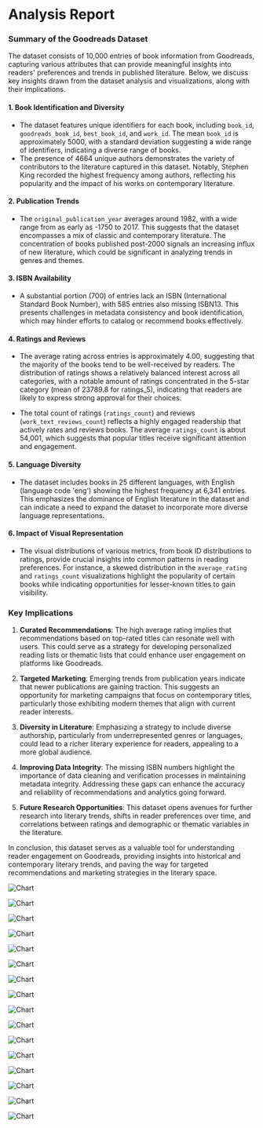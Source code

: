 # Analysis Report

### Summary of the Goodreads Dataset

The dataset consists of 10,000 entries of book information from Goodreads, capturing various attributes that can provide meaningful insights into readers' preferences and trends in published literature. Below, we discuss key insights drawn from the dataset analysis and visualizations, along with their implications.

#### 1. **Book Identification and Diversity**
- The dataset features unique identifiers for each book, including `book_id`, `goodreads_book_id`, `best_book_id`, and `work_id`. The mean `book_id` is approximately 5000, with a standard deviation suggesting a wide range of identifiers, indicating a diverse range of books.
- The presence of 4664 unique authors demonstrates the variety of contributors to the literature captured in this dataset. Notably, Stephen King recorded the highest frequency among authors, reflecting his popularity and the impact of his works on contemporary literature.

#### 2. **Publication Trends**
- The `original_publication_year` averages around 1982, with a wide range from as early as -1750 to 2017. This suggests that the dataset encompasses a mix of classic and contemporary literature. The concentration of books published post-2000 signals an increasing influx of new literature, which could be significant in analyzing trends in genres and themes.

#### 3. **ISBN Availability**
- A substantial portion (700) of entries lack an ISBN (International Standard Book Number), with 585 entries also missing ISBN13. This presents challenges in metadata consistency and book identification, which may hinder efforts to catalog or recommend books effectively.

#### 4. **Ratings and Reviews**
- The average rating across entries is approximately 4.00, suggesting that the majority of the books tend to be well-received by readers. The distribution of ratings shows a relatively balanced interest across all categories, with a notable amount of ratings concentrated in the 5-star category (mean of 23789.8 for ratings_5), indicating that readers are likely to express strong approval for their choices.
  
- The total count of ratings (`ratings_count`) and reviews (`work_text_reviews_count`) reflects a highly engaged readership that actively rates and reviews books. The average `ratings_count` is about 54,001, which suggests that popular titles receive significant attention and engagement.

#### 5. **Language Diversity**
- The dataset includes books in 25 different languages, with English (language code 'eng') showing the highest frequency at 6,341 entries. This emphasizes the dominance of English literature in the dataset and can indicate a need to expand the dataset to incorporate more diverse language representations.

#### 6. **Impact of Visual Representation**
- The visual distributions of various metrics, from book ID distributions to ratings, provide crucial insights into common patterns in reading preferences. For instance, a skewed distribution in the `average_rating` and `ratings_count` visualizations highlight the popularity of certain books while indicating opportunities for lesser-known titles to gain visibility.

### Key Implications

1. **Curated Recommendations**: The high average rating implies that recommendations based on top-rated titles can resonate well with users. This could serve as a strategy for developing personalized reading lists or thematic lists that could enhance user engagement on platforms like Goodreads.

2. **Targeted Marketing**: Emerging trends from publication years indicate that newer publications are gaining traction. This suggests an opportunity for marketing campaigns that focus on contemporary titles, particularly those exhibiting modern themes that align with current reader interests.

3. **Diversity in Literature**: Emphasizing a strategy to include diverse authorship, particularly from underrepresented genres or languages, could lead to a richer literary experience for readers, appealing to a more global audience.

4. **Improving Data Integrity**: The missing ISBN numbers highlight the importance of data cleaning and verification processes in maintaining metadata integrity. Addressing these gaps can enhance the accuracy and reliability of recommendations and analytics going forward.

5. **Future Research Opportunities**: This dataset opens avenues for further research into literary trends, shifts in reader preferences over time, and correlations between ratings and demographic or thematic variables in the literature.

In conclusion, this dataset serves as a valuable tool for understanding reader engagement on Goodreads, providing insights into historical and contemporary literary trends, and paving the way for targeted recommendations and marketing strategies in the literary space.

![Chart](book_id_distribution.png)

![Chart](goodreads_book_id_distribution.png)

![Chart](best_book_id_distribution.png)

![Chart](work_id_distribution.png)

![Chart](books_count_distribution.png)

![Chart](isbn13_distribution.png)

![Chart](original_publication_year_distribution.png)

![Chart](average_rating_distribution.png)

![Chart](ratings_count_distribution.png)

![Chart](work_ratings_count_distribution.png)

![Chart](work_text_reviews_count_distribution.png)

![Chart](ratings_1_distribution.png)

![Chart](ratings_2_distribution.png)

![Chart](ratings_3_distribution.png)

![Chart](ratings_4_distribution.png)

![Chart](ratings_5_distribution.png)

